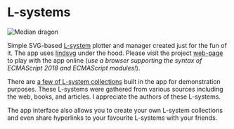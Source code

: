 # L-systems

![Median dragon](https://amphiluke.github.io/l-systems/img/dragon.png)

Simple SVG-based [L-system](https://en.wikipedia.org/wiki/L-system) plotter and manager created just for the fun of it. The app uses [lindsvg](https://github.com/Amphiluke/lindsvg) under the hood. Please visit the project [web-page](https://amphiluke.github.io/l-systems/) to play with the app online (*use a browser supporting the syntax of ECMAScript 2018 and ECMAScript modules!*).

There are [a few of L-system collections](src/js/bank.js) built in the app for demonstration purposes. These L-systems were gathered from various sources including the web, books, and articles. I appreciate the authors of these L-systems.

The app interface also allows you to create your own L-system collections and even share hyperlinks to your favourite L-systems with your friends.
